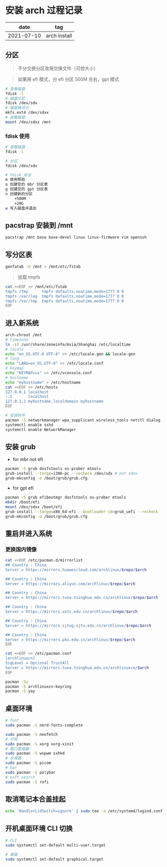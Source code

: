 # 安装 arch 过程记录

|    date    |     tag      |
|    ---     |     ---      |
| 2021-07-10 | arch install |


## 分区

> 不分交换分区改用交换文件（可控大小）

> 如果用 efi 模式，分 efi 分区 500M 左右，gpt 模式

```sh
# 查看磁盘
fdisk -l
# 磁盘分区
fdisk /dev/sdx
# 磁盘格式化
mkfs.ext4 /dev/sdxx
# 挂载磁盘
mount /dev/sdxx /mnt
```

### fdisk 使用

```sh
# 查看磁盘
fdisk -l

# 分区
fdisk /dev/sdx

# fdisk 命令
m 使用帮助
o 创建空的 mbr 分区表
g 创建空的 gpt 分区表
n 创建新的分区
    +500M
    +20G
w 写入磁盘并退出
```

## pacstrap 安装到 /mnt

```sh
pacstrap /mnt base base-devel linux linux-firmware vim openssh
```

## 写分区表

```sh
genfatab -U /mnt > /mnt/etc/fstab
```

> 挂载 tmpfs

```sh
cat <<EOF >> /mnt/etc/fstab
tmpfs /tmp      tmpfs defaults,noatime,mode=1777 0 0
tmpfs /var/log  tmpfs defaults,noatime,mode=1777 0 0
tmpfs /var/tmp  tmpfs defaults,noatime,mode=1777 0 0
EOF
```

## 进入新系统

```sh
arch-chroot /mnt
# timezone
ln -sf /usr/share/zoneinfo/Asia/Shanghai /etc/localtime
# locale
echo "en_US.UTF-8 UTF-8" >> /etc/locale.gen && locale-gen
# lang
echo "LANG=en_US.UTF-8" >> /etc/locale.conf
# keymap
echo "KEYMAP=us" >> /etc/vconsole.conf
# hostname
echo "myhostname" > /etc/hostname
cat <<EOF >> /etc/hosts
127.0.0.1 localhost
::1       localhost
127.0.1.1 myhostname.localdomain myhostname
EOF

# 安装软件
pacman -S networkmanager wpa_supplicant wireless_tools netctl dialog
systemctl enable sshd
systemctl enable NetworkManager
```

## 安装 grub

- for mbr not efi

```sh
pacman -S grub dosfstools os-prober mtools
grub-install --targe=i386-pc --recheck /dev/sdx # not sdxx
grub-mkconfig -o /boot/grub/grub.cfg
```

- for gpt efi

```sh
pacman -S grub efibootmgr dosfstools os-prober mtools
mkdir /boot/efi
mount /dev/sdxx /boot/efi
grub-install --targe=x86_64-efi --bootloader-id=grub_uefi --recheck
grub-mkconfig -o /boot/grub/grub.cfg
```

## 重启并进入系统

### 更换国内镜像

```sh
cat <<EOF /etc/pacman.d/mirrorlist
## Country : China
Server = https://mirrors.huaweicloud.com/archlinux/$repo/$arch

## Country : China
Server = https://mirrors.aliyun.com/archlinux/$repo/$arch

## Country : China
Server = https://mirrors.tuna.tsinghua.edu.cn/archlinux/$repo/$arch

## Country : China
Server = https://mirrors.ustc.edu.cn/archlinux/$repo/$arch

## Country : China
Server = https://mirrors.sjtug.sjtu.edu.cn/archlinux/$repo/$arch

## Country : China
Server = https://mirrors.pku.edu.cn/archlinux/$repo/$arch
EOF

cat <<EOF >> /etc/pacman.conf
[archlinuxcn]
SigLevel = Optional TrustAll
Server = https://mirrors.tuna.tsinghua.edu.cn/archlinuxcn/$arch
EOF
```

```sh
pacman -Sy
pacman -S archlinuxcn-keyring
pacman -S yay
```

## 桌面环境

```sh
# font
sudo pacman -S nerd-fonts-complete

sudo pacman -S neofetch
# 可视
sudo pacman -S xorg xorg-xinit
# 窗口管理器
sudo pacman -S wspwm sxhkd
# 合成器
sudo pacman -S picom
# bar
sudo pacman -S polybar
# soft search
sudo pacman -S rofi
```

## 取消笔记本合盖挂起

```sh
echo 'HandlerLidSwitch=ignore' | sudo tee -a /etc/systemd/logind.conf
```

## 开机桌面环境 CLI 切换

```sh
# CLI
sudo systemctl set-default multi-user.target

# 桌面
sudo systemctl set-default graphical.target
```
